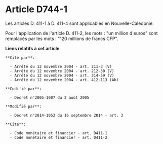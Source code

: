# Article D744-1

Les articles D. 411-1 à D. 411-4 sont applicables en Nouvelle-Calédonie. 

Pour l'application de l'article D. 411-2, les mots : "un million d'euros" sont remplacés par les mots : "120 millions de
francs CFP".

**Liens relatifs à cet article**

	**Cité par**:

	  - Arrêté du 12 novembre 2004 - art. 211-3 (V)
	  - Arrêté du 12 novembre 2004 - art. 212-30 (V)
	  - Arrêté du 12 novembre 2004 - art. 314-59 (V)
	  - Arrêté du 12 novembre 2004 - art. 412-113 (Ab)

	**Codifié par**:

	  - Décret n°2005-1007 du 2 août 2005

	**Modifié par**:

	  - Décret n°2014-1053 du 16 septembre 2014 - art. 3

	**Cite**:

	  - Code monétaire et financier - art. D411-1
	  - Code monétaire et financier - art. D411-2
